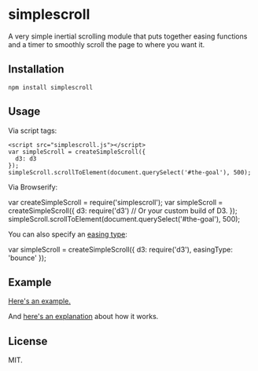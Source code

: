simplescroll
============

A very simple inertial scrolling module that puts together easing functions and a timer to smoothly scroll the page to where you want it.

Installation
------------

    npm install simplescroll

Usage
-----

Via script tags:

    <script src="simplescroll.js"></script>
    var simpleScroll = createSimpleScroll({
      d3: d3
    });
    simpleScroll.scrollToElement(document.querySelect('#the-goal'), 500);

Via Browserify:

  var createSimpleScroll = require('simplescroll');
  var simpleScroll = createSimpleScroll({
    d3: require('d3') // Or your custom build of D3.
  });
  simpleScroll.scrollToElement(document.querySelect('#the-goal'), 500);

You can also specify an [easing type](https://github.com/mbostock/d3/wiki/Transitions#d3_ease):

  var simpleScroll = createSimpleScroll({
    d3: require('d3'),
    easingType: 'bounce'
  });

Example
-------

[Here's an example.](http://jimkang.com/simplescroll/example)

And [here's an explanation](http://bl.ocks.org/jimkang/e318dfad9c798a456ded) about how it works.

License
-------

MIT.
